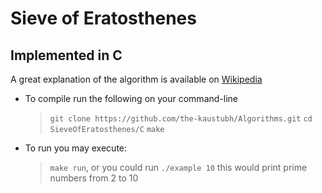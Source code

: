 # Sieve of Eratosthenes
## Implemented in C

A great explanation of the algorithm is
available on [Wikipedia](https://en.wikipedia.org/wiki/Sieve_of_Eratosthenes "Sieve Of Eratosthenes")

- To compile run the following on your command-line
  > `git clone https://github.com/the-kaustubh/Algorithms.git`
  > `cd SieveOfEratosthenes/C`
  > `make`

- To run you may execute:
  > `make run`, or you could run
  > `./example 10` this would print prime numbers from 2 to 10
 
